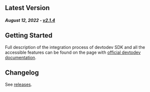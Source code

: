 Latest Version
--------------
##### _August 12, 2022_ - [v2.1.4](https://github.com/devtodev-analytics/macos-sdk-2.0/releases/latest)

Getting Started
---------------
Full description of the integration process of devtodev SDK and all the accessible features can be found on the page with [official devtodev documentation](https://docs.devtodev.com/integration/integration-of-sdk-v2/sdk-integration/ios).

Changelog
---------
See [releases](https://github.com/devtodev-analytics/macos-sdk-2.0/releases).
